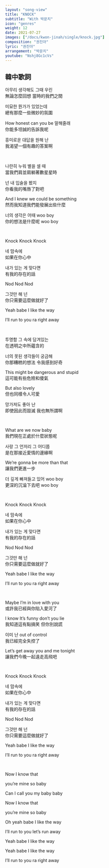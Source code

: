 ```yaml
---
layout: "song-view"
title: "KNOCK"
subtitle: "With 박문치"
icon: "genres"
weight: 12
date: 2021-07-27
images: ["/docs/kwon-jinah/single/knock.jpg"]
composition: "권진아"
lyric: "권진아"
arrangement: "박문치"
youtube: "Nshj8Gc1cVs"
---
```


## 韓中歌詞

아무리 생각해도 그때 우린  
無論怎麼回想 當時的我們之間  

미묘한 뭔가가 있었는데  
總有那麼一些微妙的氛圍  

How honest can you be 말해줄래  
你能多坦誠的告訴我呢  

흥미로운 대답을 원해 난  
我渴望一個有趣的答案啊  

<br>

나란히 누워 별을 셀 때  
當我們肩並肩躺著數星星時  

넌 내 입술을 봤지  
你看我的嘴唇了對吧  

And I knew we could be something  
然而我知道我們能發展出些什麼 

너의 생각은 어때 woo boy  
你的想法是什麼呢 woo boy  

<br>

Knock Knock Knock  

네 맘속에  
如果在你心中  

내가 있는 게 맞다면  
有我的存在的話  

Nod Nod Nod  

그것만 해 넌  
你只需要這麼做就好了  

Yeah babe I like the way  

I’ll run to you ra right away  

<br>

투명함 그 속에 담겨있는  
在透明之中所蘊含的  

너의 못된 생각들이 궁금해  
你那糟糕的想法 令我感到好奇  

This might be dangerous and stupid  
這可能有些危險和傻氣  

But also lovely  
但也同樣令人可愛  

망가져도 좋아 난  
即使因此而毀滅 我也無所謂啊  

<br>

What are we now baby  
我們現在正處於什麼狀態呢

사랑 그 언저리 그 어디쯤  
是在那接近愛情的邊緣啊  

We’re gonna be more than that  
讓我們更進一步  

더 깊게 빠져들고 있어 woo boy  
更深的沉淪下去吧 woo boy  

<br>

Knock Knock Knock  

네 맘속에  
如果在你心中  

내가 있는 게 맞다면  
有我的存在的話  

Nod Nod Nod  

그것만 해 넌  
你只需要這麼做就好了  

Yeah babe I like the way  

I’ll run to you ra right away  

<br>

Maybe I’m in love with you  
或許我已經與你陷入愛河了  

I know It’s funny don’t you lie  
我知道這有點搞笑 但你別說謊  

이미 난 out of control  
我已經完全失控了  

Let’s get away you and me tonight  
讓我們今晚一起遠走高飛吧  

<br>

Knock Knock Knock  

네 맘속에  
如果在你心中  

내가 있는 게 맞다면  
有我的存在的話  

Nod Nod Nod  

그것만 해 넌  
你只需要這麼做就好了  

Yeah babe I like the way  

I’ll run to you ra right away  

<br>

Now I know that  

you’re mine so baby  

Can I call you my baby baby  

Now I know that  

you’re mine so baby  

Oh yeah babe I like the way  

I’ll run to you let’s run away  

Yeah babe I like the way  

Yeah babe I like the way  

I’ll run to you ra right away  
